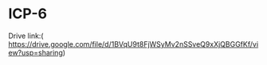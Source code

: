 # ICP-6
Drive link:( https://drive.google.com/file/d/1BVqU9t8FjWSyMv2nSSveQ9xXjQBGGfKf/view?usp=sharing) 
